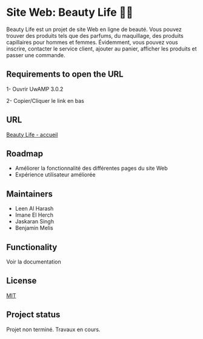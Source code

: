 # Site Web: Beauty Life 💄🧴
Beauty Life est un projet de site Web en ligne de beauté. Vous pouvez trouver des produits tels que des parfums, du maquillage, des produits capillaires pour hommes et femmes. Évidemment, vous pouvez vous inscrire, contacter le service client, ajouter au panier, afficher les produits et passer une commande.


## Requirements to open the URL
1- Ouvrir UwAMP 3.0.2

2- Copier/Cliquer le link en bas


## URL
[Beauty Life - accueil](http://localhost/Repository/beauty-life/Beauty%20Life/vues/pageAccueil.php)


## Roadmap
- Améliorer la fonctionnalité des différentes pages du site Web
- Expérience utilisateur améliorée


## Maintainers
- Leen Al Harash
- Imane El Herch
- Jaskaran Singh
- Benjamin Melis

## Functionality
Voir la documentation

## License
[MIT](https://choosealicense.com/licenses/mit/)

## Project status
Projet non terminé. Travaux en cours.

